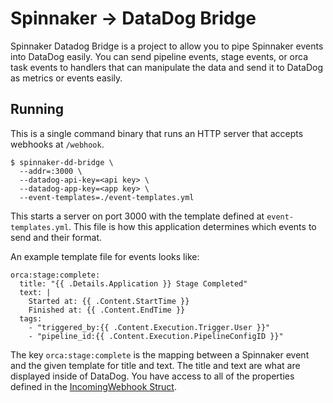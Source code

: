 # Spinnaker -> DataDog Bridge

Spinnaker Datadog Bridge is a project to allow you to pipe Spinnaker events
into DataDog easily. You can send pipeline events, stage events, or orca task events to handlers
that can manipulate the data and send it to DataDog as metrics or events easily.

## Running

This is a single command binary that runs an HTTP server that accepts webhooks at `/webhook`.

```
$ spinnaker-dd-bridge \
  --addr=:3000 \
  --datadog-api-key=<api key> \
  --datadog-app-key=<app key> \
  --event-templates=./event-templates.yml
```

This starts a server on port 3000 with the template defined at `event-templates.yml`. This file is how this application determines which events to send and their format.

An example template file for events looks like:

```
orca:stage:complete:
  title: "{{ .Details.Application }} Stage Completed"
  text: |
    Started at: {{ .Content.StartTime }}
    Finished at: {{ .Content.EndTime }}
  tags:
    - "triggered_by:{{ .Content.Execution.Trigger.User }}"
    - "pipeline_id:{{ .Content.Execution.PipelineConfigID }}"
```

The key `orca:stage:complete` is the mapping between a Spinnaker event and the given template for title and text. The title and text are what are displayed inside of DataDog. You have access to all of the properties defined in the [IncomingWebhook Struct](spinnaker/types/webhooks.go).

